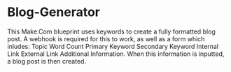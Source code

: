 # Blog-Generator
This Make.Com blueprint uses keywords to create a fully formatted blog post. A webhook is required for this to work, as well as a form which inludes:
Topic
Word Count
Primary Keyword
Secondary Keyword
Internal Link
External Link
Additional Information.
When this information is inputted, a blog post is then created.
